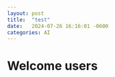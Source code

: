 ```yaml
---
layout: post
title:  "test"
date:   2024-07-26 16:16:01 -0600
categories: AI
---
```


# Welcome users
